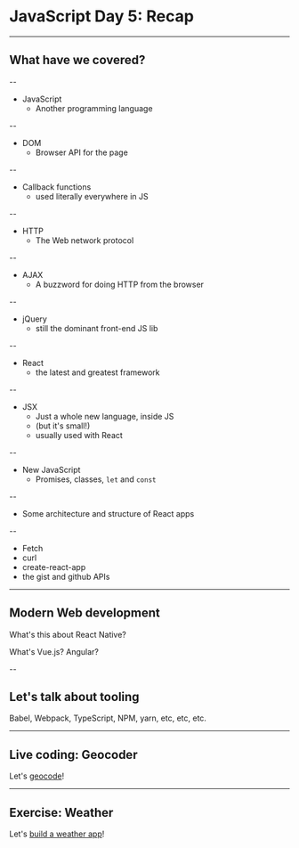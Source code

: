 # JavaScript Day 5: Recap

---

## What have we covered?

--

- JavaScript
  - Another programming language

--

- DOM
  - Browser API for the page

--

- Callback functions
  - used literally everywhere in JS

--

- HTTP
  - The Web network protocol

--

- AJAX
  - A buzzword for doing HTTP from the browser

--

- jQuery
  - still the dominant front-end JS lib

--

- React
  - the latest and greatest framework

--

- JSX
  - Just a whole new language, inside JS
  - (but it's small!)
  - usually used with React

--

- New JavaScript
  - Promises, classes, `let` and `const`

--

- Some architecture and structure of React apps

--

- Fetch
- curl
- create-react-app
- the gist and github APIs

---

## Modern Web development

What's this about React Native?

What's Vue.js? Angular?

--

## Let's talk about tooling

Babel, Webpack, TypeScript, NPM, yarn, etc, etc, etc.

---

## Live coding: Geocoder

Let's [geocode](https://github.com/inimino/geocoder)!

---

## Exercise: Weather

Let's [build a weather 
app](https://inimino.github.io/js-intro-exercises/exercises/004-weather.html)!
